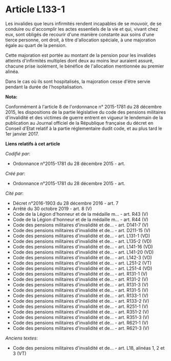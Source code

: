 # Article L133-1

Les invalides que leurs infirmités rendent incapables de se mouvoir, de se conduire ou d'accomplir les actes essentiels de la
vie et qui, vivant chez eux, sont obligés de recourir d'une manière constante aux soins d'une tierce personne, ont droit, à
titre d'allocation spéciale, à une majoration égale au quart de la pension.

Cette majoration est portée au montant de la pension pour les invalides atteints d'infirmités multiples dont deux au moins
leur auraient assuré, chacune prise isolément, le bénéfice de l'allocation mentionnée au premier alinéa.

Dans le cas où ils sont hospitalisés, la majoration cesse d'être servie pendant la durée de l'hospitalisation.

**Nota:**

Conformément à l'article 8 de l'ordonnance n° 2015-1781 du 28 décembre 2015, les dispositions de la partie législative du
code des pensions militaires d'invalidité et des victimes de guerre entrent en vigueur le lendemain de la publication au
Journal officiel de la République française du décret en Conseil d'Etat relatif à la partie réglementaire dudit code, et au
plus tard le 1er janvier 2017.

**Liens relatifs à cet article**

_Codifié par_:

  - Ordonnance n°2015-1781 du 28 décembre 2015 - art.

_Créé par_:

  - Ordonnance n°2015-1781 du 28 décembre 2015 - art.

_Cité par_:

  - Décret n°2016-1903 du 28 décembre 2016 - art. 7
  - Arrêté du 30 octobre 2019 - art. 8 (V)
  - Code de la Légion d'honneur et de la médaille m... - art. R43 (V)
  - Code de la Légion d'honneur et de la médaille m... - art. R44 (V)
  - Code des pensions militaires d'invalidité et de... - art. D141-7 (V)
  - Code des pensions militaires d'invalidité et de... - art. D211-15 (V)
  - Code des pensions militaires d'invalidité et de... - art. L131-1 (VD)
  - Code des pensions militaires d'invalidité et de... - art. L135-2 (VD)
  - Code des pensions militaires d'invalidité et de... - art. L141-16 (VD)
  - Code des pensions militaires d'invalidité et de... - art. L141-20 (VD)
  - Code des pensions militaires d'invalidité et de... - art. L142-3 (VD)
  - Code des pensions militaires d'invalidité et de... - art. L251-2 (VT)
  - Code des pensions militaires d'invalidité et de... - art. L251-4 (VD)
  - Code des pensions militaires d'invalidité et de... - art. R131-1 (V)
  - Code des pensions militaires d'invalidité et de... - art. R131-2 (V)
  - Code des pensions militaires d'invalidité et de... - art. R131-3 (V)
  - Code des pensions militaires d'invalidité et de... - art. R131-5 (V)
  - Code des pensions militaires d'invalidité et de... - art. R133-1 (V)
  - Code des pensions militaires d'invalidité et de... - art. R133-2 (V)
  - Code des pensions militaires d'invalidité et de... - art. R251-1 (V)
  - Code des pensions militaires d'invalidité et de... - art. R351-2 (V)
  - Code des pensions militaires d'invalidité et de... - art. R351-3 (V)
  - Code des pensions militaires d'invalidité et de... - art. R621-1 (V)
  - Code des pensions militaires d'invalidité et de... - art. R621-3 (V)

_Anciens textes_:

  - Code des pensions militaires d'invalidité et de... - art. L18, alinéas 1, 2 et 3 (VT)
